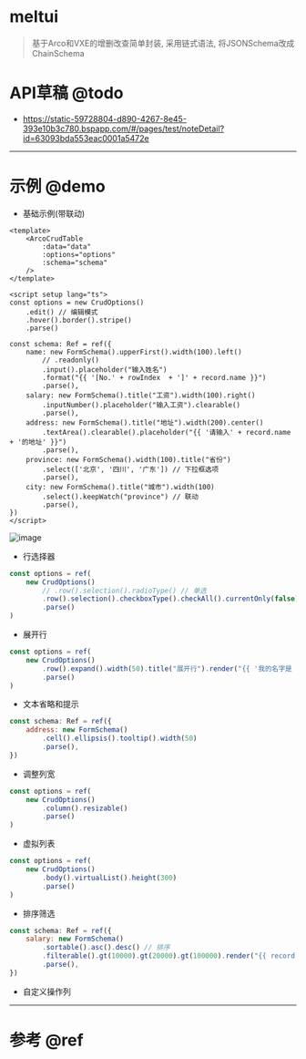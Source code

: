 # meltui

> 基于Arco和VXE的增删改查简单封装, 采用链式语法, 将JSONSchema改成ChainSchema

# API草稿 @todo

- https://static-59728804-d890-4267-8e45-393e10b3c780.bspapp.com/#/pages/test/noteDetail?id=63093bda553eac0001a5472e

---

# 示例 @demo

- 基础示例(带联动)

```vue
<template>
    <ArcoCrudTable 
        :data="data" 
        :options="options" 
        :schema="schema" 
    />
</template>

<script setup lang="ts">
const options = new CrudOptions()
    .edit() // 编辑模式
    .hover().border().stripe()
    .parse()

const schema: Ref = ref({
    name: new FormSchema().upperFirst().width(100).left()
        // .readonly()
        .input().placeholder("输入姓名")
        .format("{{ '[No.' + rowIndex  + ']' + record.name }}")
        .parse(),
    salary: new FormSchema().title("工资").width(100).right() 
        .inputNumber().placeholder("输入工资").clearable()
        .parse(),
    address: new FormSchema().title("地址").width(200).center()
        .textArea().clearable().placeholder("{{ '请输入' + record.name + '的地址' }}")
        .parse(),
    province: new FormSchema().width(100).title("省份")
        .select(['北京', '四川', '广东']) // 下拉框选项
        .parse(),
    city: new FormSchema().title("城市").width(100)
        .select().keepWatch("province") // 联动
        .parse(),
})
</script>
```

![image](https://user-images.githubusercontent.com/16240829/188521161-be5557dc-112f-49a9-a91e-930a086948f3.png)

- 行选择器

```js 
const options = ref(
    new CrudOptions()
        // .row().selection().radioType() // 单选
        .row().selection().checkboxType().checkAll().currentOnly(false) // 复选
        .parse()
)
```

- 展开行

```js
const options = ref(
    new CrudOptions()
        .row().expand().width(50).title("展开行").render("{{ '我的名字是 ' + record.name }}") 
        .parse()
)
```

- 文本省略和提示

```js
const schema: Ref = ref({
    address: new FormSchema()
        .cell().ellipsis().tooltip().width(50)
        .parse(),
})
```

- 调整列宽

```js 
const options = ref(
    new CrudOptions()
        .column().resizable()
        .parse()
)
```

- 虚拟列表

```js
const options = ref(
    new CrudOptions()
        .body().virtualList().height(300)
        .parse()
)
```

- 排序筛选

```js
const schema: Ref = ref({
    salary: new FormSchema()
        .sortable().asc().desc() // 排序
        .filterable().gt(10000).gt(20000).gt(100000).render("{{ record.salary > value }}") // 筛选
        .parse(),
})
```

- 自定义操作列

---

# 参考 @ref